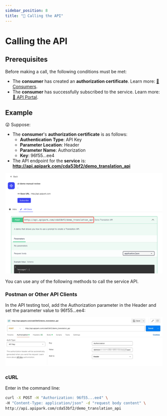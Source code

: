 ```yaml
---
sidebar_position: 8
title: "🔗 Calling the API"
---
```


# Calling the API

## Prerequisites

Before making a call, the following conditions must be met:

- The **consumer** has created an **authorization certificate**. Learn more: [🔗 Consumers](consumers.md).
- The **consumer** has successfully subscribed to the service. Learn more: [🔗 API Portal](developer_portal.md).


## Example

😜 Suppose:

- The **consumer**'s **authorization certificate** is as follows:
  - **Authentication Type**: API Key
  - **Parameter Location**: Header
  - **Parameter Name**: Authorization
  - **Key**: 96f55...ee4
- The API endpoint for the **service** is: **http://api.apipark.com/cda53bf2/demo_translation_api**

![](images/2024-10-28/5fbe42033e3fb02015f4ef886efd6b9d09ed560252a1fd2a35a94df3ebec5e16.png)  


You can use any of the following methods to call the service API.



### Postman or Other API Clients

In the API testing tool, add the Authorization parameter in the Header and set the parameter value to 96f55...ee4:

![](images/2024-10-29-01-47-24.png)


### cURL

Enter in the command line:

```sh
curl -X POST -H "Authorization: 96f55...ee4" \
-H "Content-Type: application/json" -d "request body content" \
http://api.apipark.com/cda53bf2/demo_translation_api
```